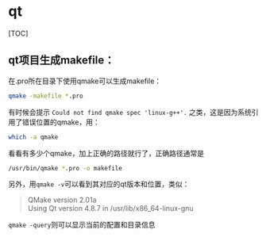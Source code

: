 # qt
[TOC]

## qt项目生成makefile：
在.pro所在目录下使用qmake可以生成makefile：
```sh
qmake -makefile *.pro
```
有时候会提示 `Could not find qmake spec 'linux-g++'.` 之类，这是因为系统引用了错误位置的qmake，用：
```sh
which -a qmake
```
看看有多少个qmake，加上正确的路径就行了，正确路径通常是
```sh
/usr/bin/qmake *.pro -o makefile
```

另外，用`qmake -v`可以看到其对应的qt版本和位置，类似：
> QMake version 2.01a  
> Using Qt version 4.8.7 in /usr/lib/x86_64-linux-gnu

`qmake -query`则可以显示当前的配置和目录信息
